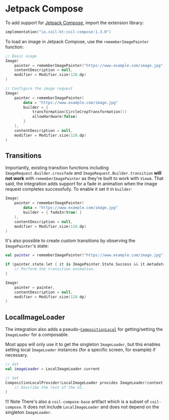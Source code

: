# Jetpack Compose

To add support for [Jetpack Compose](https://developer.android.com/jetpack/compose), import the extension library:

```kotlin
implementation("io.coil-kt:coil-compose:1.3.0")
```

To load an image in Jetpack Compose, use the `rememberImagePainter` function:

```kotlin
// Basic usage
Image(
    painter = rememberImagePainter("https://www.example.com/image.jpg"),
    contentDescription = null,
    modifier = Modifier.size(128.dp)
)

// Configure the image request
Image(
    painter = rememberImagePainter(
        data = "https://www.example.com/image.jpg"
        builder = {
            transformation(CircleCropTransformation())
            allowHardware(false)
        }
    ),
    contentDescription = null,
    modifier = Modifier.size(128.dp)
)
```

## Transitions

Importantly, existing transition functions including `ImageRequest.Builder.crossfade` and `ImageRequest.Builder.transition` **will not work** with `rememberImagePainter` as they're built to work with `View`s. That said, the integration adds support for a fade in animation when the image request completes successfully. To enable it set it in `builder`:

```kotlin
Image(
    painter = rememberImagePainter(
        data = "https://www.example.com/image.jpg"
        builder = { fadeIn(true) }
    ),
    contentDescription = null,
    modifier = Modifier.size(128.dp)
)
```

It's also possible to create custom transitions by observing the `ImagePainter`'s state:

```kotlin
val painter = rememberImagePainter("https://www.example.com/image.jpg")

if (painter.state.let { it is ImagePainter.State.Success && it.metadata.dataSource != DataSource.MEMORY_CACHE }) {
    // Perform the transition animation.
}

Image(
    painter = painter,
    contentDescription = null,
    modifier = Modifier.size(128.dp)
)
```

## LocalImageLoader

The integration also adds a pseudo-[`CompositionLocal`](https://developer.android.com/reference/kotlin/androidx/compose/runtime/CompositionLocal) for getting/setting the `ImageLoader` for a composable.

Most apps will only use it to get the singleton `ImageLoader`, but this enables setting local `ImageLoader` instances (for a specific screen, for example) if necessary.

```kotlin
// Get
val imageLoader = LocalImageLoader.current

// Set
CompositionLocalProvider(LocalImageLoader provides ImageLoader(context)) {
    // Describe the rest of the UI.
}
```

!!! Note
    There's also a `coil-compose-base` artifact which is a subset of `coil-compose`. It does not include `LocalImageLoader` and does not depend on the singleton `ImageLoader`.
